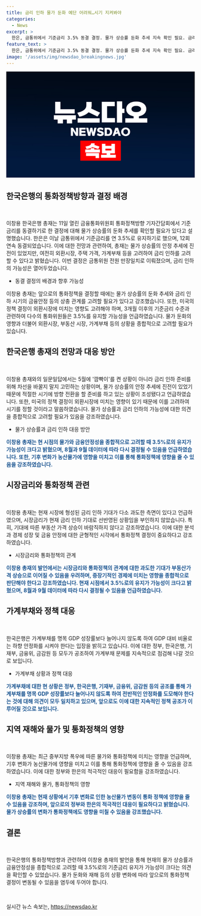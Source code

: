 ```yaml
---
title: 금리 인하 물가 둔화 예단 어려워…시기 지켜봐야
categories:
  - News
excerpt: >
  한은, 금통위에서 기준금리 3.5% 동결 결정. 물가 상승률 둔화 추세 지속 확인 필요. 금리 인하 가능성 열어둠. 전원 만장일치 결정, 현 시점에서 3.5% 유지 가능성 높아. 외환시장, 부동산가격, 가계부채 등 영향 고려한 결정. 물가 둔화 추세 변하면 통화정책 영향 가능성.
feature_text: >
  한은, 금통위에서 기준금리 3.5% 동결 결정. 물가 상승률 둔화 추세 지속 확인 필요. 금리 인하 가능성 열어둠. 전원 만장일치 결정, 현 시점에서 3.5% 유지 가능성 높아. 외환시장, 부동산가격, 가계부채 등 영향 고려한 결정. 물가 둔화 추세 변하면 통화정책 영향 가능성.
image: '/assets/img/newsdao_breakingnews.jpg'
---
```


<p><img src="/assets/img/newsdao_breakingnews.jpg" alt="koreaapp 속보" /></p>

<h2 data-ke-size="size26">한국은행의 통화정책방향과 결정 배경</h2>

<p data-ke-size="size16">&nbsp;</p>

<p>이창용 한국은행 총재는 11일 열린 금융통화위원회 통화정책방향 기자간담회에서 기준금리를 동결하기로 한 결정에 대해 물가 상승률의 둔화 추세를 확인할 필요가 있다고 설명했습니다. 한은은 이날 금통위에서 기준금리를 연 3.5%로 유지하기로 했으며, 12회 연속 동결되었습니다. 이에 대한 전망과 관련하여, 총재는 물가 상승률의 안정 추세에 진전이 있었지만, 여전히 외환시장, 주택 가격, 가계부채 등을 고려하여 금리 인하를 고려할 수 있다고 밝혔습니다. 이번 결정은 금통위원 전원 만장일치로 이뤄졌으며, 금리 인하의 가능성은 열어두었습니다.</p>

<ul>
<li>동결 결정의 배경과 향후 가능성</li>
</ul>

<p data-ke-size="size16">이창용 총재는 앞으로의 통화정책을 결정할 때에는 물가 상승률의 둔화 추세와 금리 인하 시기의 금융안정 등의 상충 관계를 고려할 필요가 있다고 강조했습니다. 또한, 미국의 정책 결정이 외환시장에 미치는 영향도 고려해야 하며, 3개월 이후의 기준금리 수준과 관련하여 다수의 통화위원들은 3.5%를 유지할 가능성을 언급하였습니다. 물가 둔화의 영향과 더불어 외환시장, 부동산 시장, 가계부채 등의 상황을 종합적으로 고려할 필요가 있습니다.</p>

<h2 data-ke-size="size26">한국은행 총재의 전망과 대응 방안</h2>

<p data-ke-size="size16">&nbsp;</p>

<p>이창용 총재와의 일문일답에서는 5월에 '깜빡이'를 켠 상황이 아니라 금리 인하 준비를 위해 차선을 바꿀지 말지 고민하는 상황이며, 물가 상승률의 안정 추세에 진전이 있었기 때문에 적절한 시기에 방향 전환을 할 준비를 하고 있는 상황이 조성됐다고 언급하였습니다. 또한, 미국의 정책 결정이 외환시장에 미치는 영향이 있기 때문에 이를 고려하여 시기를 정할 것이라고 말씀하였습니다. 물가 상승률과 금리 인하의 가능성에 대한 의견을 종합적으로 고려할 필요가 있음을 강조하였습니다.</p>

<ul>
<li>물가 상승률과 금리 인하 대응 방안</li>
</ul>

<p data-ke-size="size16"><b><span style="color: #1a5490;">이창용 총재는 현 시점의 물가와 금융안정성을 종합적으로 고려할 때 3.5%로의 유지가 가능성이 크다고 밝혔으며, 8월과 9월 데이터에 따라 다시 결정될 수 있음을 언급하였습니다. 또한, 기후 변화가 농산물가에 영향을 미치고 이를 통해 통화정책에 영향을 줄 수 있음을 강조하였습니다.</span></b></p>

<h2 data-ke-size="size26">시장금리와 통화정책 관련</h2>

<p data-ke-size="size16">&nbsp;</p>

<p>이창용 총재는 현재 시장에 형성된 금리 인하 기대가 다소 과도한 측면이 있다고 언급하였으며, 시장금리가 현재 금리 인하 기대로 선반영된 상황임을 부인하지 않았습니다. 특히, 기대에 따른 부동산 가격 상승이 바람직하지 않다고 강조하였습니다. 이에 대한 분석과 경제 성장 및 금융 안정에 대한 균형적인 시각에서 통화정책 결정이 중요하다고 강조하였습니다.</p>

<ul>
<li>시장금리와 통화정책의 관계</li>
</ul>

<p data-ke-size="size16"><b><span style="color: #1a5490;">이창용 총재의 발언에서는 시장금리와 통화정책의 관계에 대한 과도한 기대가 부동산가격 상승으로 이어질 수 있음을 우려하며, 중장기적인 경제에 미치는 영향을 종합적으로 판단해야 한다고 강조하였습니다. 현재 시점에서 3.5%로의 유지가 가능성이 크다고 밝혔으며, 8월과 9월 데이터에 따라 다시 결정될 수 있음을 언급하였습니다.</span></b></p>

<h2 data-ke-size="size26">가계부채와 정책 대응</h2>

<p data-ke-size="size16">&nbsp;</p>

<p>한국은행은 가계부채를 명목 GDP 성장률보다 늘어나지 않도록 하여 GDP 대비 비율로는 하향 안정화를 시켜야 한다는 입장을 밝히고 있습니다. 이에 대한 정부, 한국은행, 기재부, 금융위, 금감원 등 모두가 공조하여 가계부채 문제를 지속적으로 점검해 나갈 것으로 보입니다.</p>

<ul>
<li>가계부채 상황과 정책 대응</li>
</ul>

<p data-ke-size="size16"><b><span style="color: #1a5490;">가계부채에 대한 현 상황은 정부, 한국은행, 기재부, 금융위, 금감원 등의 공조를 통해 가계부채를 명목 GDP 성장률보다 늘어나지 않도록 하여 전반적인 안정화를 도모해야 한다는 것에 대해 의견이 모두 일치하고 있으며, 앞으로도 이에 대한 지속적인 정책 공조가 이루어질 것으로 보입니다.</span></b></p>

<h2 data-ke-size="size26">지역 재해와 물가 및 통화정책의 영향</h2>

<p data-ke-size="size16">&nbsp;</p>

<p>이창용 총재는 최근 중부지방 폭우에 따른 물가와 통화정책에 미치는 영향을 언급하며, 기후 변화가 농산물가에 영향을 미치고 이를 통해 통화정책에 영향을 줄 수 있음을 강조하였습니다. 이에 대한 정부와 한은의 적극적인 대응이 필요함을 강조하였습니다.</p>

<ul>
<li>지역 재해와 물가, 통화정책의 영향</li>
</ul>

<p data-ke-size="size16"><b><span style="color: #1a5490;">이창용 총재는 현재 상황에서 기후 변화로 인한 농산물가 변동이 통화 정책에 영향을 줄 수 있음을 강조하며, 앞으로의 정부와 한은의 적극적인 대응이 필요하다고 밝혔습니다. 물가 상승률의 변화가 통화정책에도 영향을 미칠 수 있음을 강조했습니다.</span></b></p>

<h2 data-ke-size="size26">결론</h2>

<p data-ke-size="size16">&nbsp;</p>

<p>한국은행의 통화정책방향과 관련하여 이창용 총재의 발언을 통해 현재의 물가 상승률과 금융안정성을 종합적으로 고려할 때 3.5%로의 기준금리 유지가 가능성이 크다는 의견을 확인할 수 있었습니다. 물가 둔화와 재해 등의 상황 변화에 따라 앞으로의 통화정책 결정이 변동될 수 있음을 염두에 두어야 합니다.</p>

<p data-ke-size="size16">&nbsp;</p>
실시간 뉴스 속보는, <a href="https://newsdao.kr" rel="dofollow">https://newsdao.kr</a>


